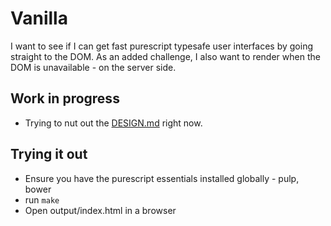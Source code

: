 # Vanilla

I want to see if I can get fast purescript typesafe user interfaces by going straight to the DOM. As an added challenge, I also want to render when the DOM is unavailable - on the server side.

## Work in progress
- Trying to nut out the [DESIGN.md](DESIGN.md) right now.

## Trying it out
- Ensure you have the purescript essentials installed globally - pulp, bower 
- run `make`
- Open output/index.html in a browser
